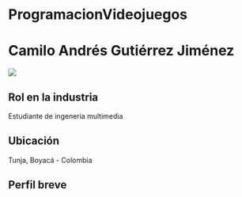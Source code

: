 # ProgramacionVideojuegos
<h1>Camilo Andrés Gutiérrez Jiménez</h1>
<img src="/Camilo Gutiérrez/foto_perfil_unad.jpg">
<h2>Rol en la industria</h2>
<p>Estudiante de ingeneria multimedia</p>
<h2>Ubicación</h2>
<p>Tunja, Boyacá - Colombia</p>
<h2>Perfil breve</h2>